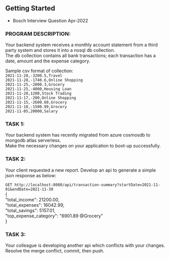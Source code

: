 ## Getting Started

- Bosch Interview Question Apr-2022

### PROGRAM DESCRIPTION:

Your backend system receives a monthly account statement from a third party system and stores it into a nosql db  collection.  
The db collection contains all bank transactions; each transaction has a date, amount and the expense category.  

Sample csv format of collection:  
`2021-11-28,-3200.5,Travel`  
`2021-11-28,-1740.6,Online Shopping`  
`2021-11-25,-2800.3,Grocery`  
`2021-11-25,-4000,Housing Loan`  
`2021-11-20,1200,Stock Trading`  
`2021-11-17,-200,Online Shopping`  
`2021-11-15,-2600.60,Grocery`  
`2021-11-10,-1500.99,Grocery`  
`2021-11-05,20000,Salary`  



### TASK 1:

Your backend system has recently migrated from azure cosmosdb to mongodb atlas serverless.  
Make the necessary changes on your application to boot-up successfully.  



### TASK 2:

Your client requested a new report. Develop an api to generate a simple json response as below:

`GET http://localhost:8080/api/transaction-summary?startDate=2021-11-01&endDate=2021-11-30`  
{  
"total_income": 21200.00,  
"total_expenses": 16042.99,  
"total_savings": 5157.01,  
"top_expense_category": "6901.89 @Grocery"  
}



### TASK 3:

Your colleague is developing another api which conflicts with your changes.  
Resolve the merge conflict, commit, then push.  
